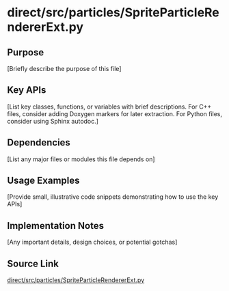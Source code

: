 # direct/src/particles/SpriteParticleRendererExt.py

## Purpose
[Briefly describe the purpose of this file]

## Key APIs
[List key classes, functions, or variables with brief descriptions.
For C++ files, consider adding Doxygen markers for later extraction.
For Python files, consider using Sphinx autodoc.]

## Dependencies
[List any major files or modules this file depends on]

## Usage Examples
[Provide small, illustrative code snippets demonstrating how to use the key APIs]

## Implementation Notes
[Any important details, design choices, or potential gotchas]

## Source Link
[direct/src/particles/SpriteParticleRendererExt.py](link_to_source_repository/direct/src/particles/SpriteParticleRendererExt.py)

